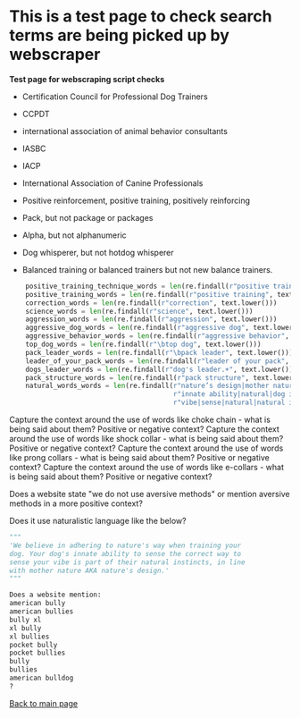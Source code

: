 # This is a test page to check search terms are being picked up by webscraper

**Test page for webscraping script checks**

* Certification Council for Professional Dog Trainers
* CCPDT
* international association of animal behavior consultants
* IASBC
* IACP
* International Association of Canine Professionals

* Positive reinforcement, positive training, positively reinforcing
* Pack, but not package or packages
* Alpha, but not alphanumeric 
* Dog whisperer, but not hotdog whisperer
* Balanced training or balanced trainers but not new balance trainers.

```python
    positive_training_technique_words = len(re.findall(r"positive training technique", text.lower()))
    positive_training_words = len(re.findall(r"positive training", text.lower()))
    correction_words = len(re.findall(r"correction", text.lower()))
    science_words = len(re.findall(r"science", text.lower()))
    aggression_words = len(re.findall(r"aggression", text.lower()))
    aggressive_dog_words = len(re.findall(r"aggressive dog", text.lower()))
    aggressive_behavior_words = len(re.findall(r"aggressive behavior", text.lower()))
    top_dog_words = len(re.findall(r"\btop dog", text.lower()))
    pack_leader_words = len(re.findall(r"\bpack leader", text.lower()))
    leader_of_your_pack_words = len(re.findall(r"leader of your pack", text.lower()))
    dogs_leader_words = len(re.findall(r"dog's leader.+", text.lower())) # apostrophe - test this
    pack_structure_words = len(re.findall(r"pack structure", text.lower()))
    natural_words_words = len(re.findall(r"nature’s design|mother nature|"
                                         r"innate ability|natural|dog intuitive|"
                                         r"vibe|sense|natural|natural instincts", text.lower()))
```

Capture the context around the use of words like choke chain - what is being said about them? Positive or negative context?
Capture the context around the use of words like shock collar - what is being said about them? Positive or negative context?
Capture the context around the use of words like prong collars - what is being said about them? Positive or negative context?
Capture the context around the use of words like e-collars - what is being said about them? Positive or negative context?

Does a website state "we do not use aversive methods" or mention aversive methods in a more positive context?

Does it use naturalistic language like the below?
```python
"""
'We believe in adhering to nature's way when training your 
dog. Your dog's innate ability to sense the correct way to 
sense your vibe is part of their natural instincts, in line 
with mother nature AKA nature's design.'
"""

Does a website mention:
american bully
american bullies
bully xl
xl bully
xl bullies
pocket bully
pocket bullies
bully
bullies
american bulldog
?
```

[Back to main page](https://chrisdnewton.github.io/)


